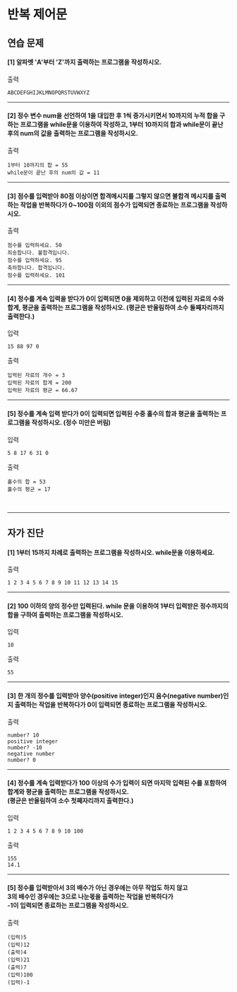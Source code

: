 # 반복 제어문

## 연습 문제

#### [1] 알파벳 'A'부터 'Z'까지 출력하는 프로그램을 작성하시오.
출력
```
ABCDEFGHIJKLMNOPQRSTUVWXYZ
```
---
#### [2] 정수 변수 num을 선언하여 1을 대입한 후 1씩 증가시키면서 10까지의 누적 합을 구하는 프로그램을 while문을 이용하여 작성하고, 1부터 10까지의 합과 while문이 끝난 후의 num의 값을 출력하는 프로그램을 작성하시오.
출력
```
1부터 10까지의 합 = 55
while문이 끝난 후의 num의 값 = 11
```
---
#### [3] 점수를 입력받아 80점 이상이면 합격메시지를 그렇지 않으면 불합격 메시지를 출력하는 작업을 반복하다가 0~100점 이외의 점수가 입력되면 종료하는 프로그램을 작성하시오.
출력
```
점수를 입력하세요. 50
죄송합니다. 불합격입니다.
점수를 입력하세요. 95
축하합니다. 합격입니다.
점수를 입력하세요. 101
```
---
#### [4] 정수를 계속 입력을 받다가 0이 입력되면 0을 제외하고 이전에 입력된 자료의 수와 합계, 평균을 출력하는 프로그램을 작성하시오. (평균은 반올림하여 소수 둘째자리까지 출력한다.)
입력
```
15 88 97 0
```
출력
```
입력된 자료의 개수 = 3
입력된 자료의 합계 = 200
입력된 자료의 평균 = 66.67
```
---
#### [5] 정수를 계속 입력 받다가 0이 입력되면 입력된 수중 홀수의 합과 평균을 출력하는 프로그램을 작성하시오. (정수 미만은 버림)
입력
```
5 8 17 6 31 0
```
출력
```
홀수의 합 = 53
홀수의 평균 = 17
```
<br>

---
## 자가 진단

#### [1] 1부터 15까지 차례로 출력하는 프로그램을 작성하시오. while문을 이용하세요.
출력
```
1 2 3 4 5 6 7 8 9 10 11 12 13 14 15
```
---
#### [2] 100 이하의 양의 정수만 입력된다. while 문을 이용하여 1부터 입력받은 정수까지의 합을 구하여 출력하는 프로그램을 작성하시오.
입력
```
10
```
출력
```
55
```
---
#### [3] 한 개의 정수를 입력받아 양수(positive integer)인지 음수(negative number)인지 출력하는 작업을 반복하다가 0이 입력되면 종료하는 프로그램을 작성하시오.
출력
```
number? 10
positive integer
number? -10
negative number
number? 0
```
---
#### [4] 정수를 계속 입력받다가 100 이상의 수가 입력이 되면 마지막 입력된 수를 포함하여 합계와 평균을 출력하는 프로그램을 작성하시오.<br>(평균은 반올림하여 소수 첫째자리까지 출력한다.)
입력
```
1 2 3 4 5 6 7 8 9 10 100
```
출력
```
155
14.1
```
---
#### [5] 정수를 입력받아서 3의 배수가 아닌 경우에는 아무 작업도 하지 않고<br>3의 배수인 경우에는 3으로 나눈몫을 출력하는 작업을 반복하다가<br>-1이 입력되면 종료하는 프로그램을 작성하시오.
출력
```
(입력)5
(입력)12
(출력)4
(입력)21
(출력)7
(입력)100
(입력)-1
```